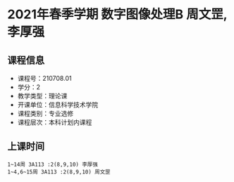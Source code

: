 # 2021年春季学期 数字图像处理B 周文罡, 李厚强






## 课程信息

- 课程号：210708.01
- 学分：2
- 教学类型：理论课
- 开课单位：信息科学技术学院
- 课程类别：专业选修
- 课程层次：本科计划内课程

## 上课时间

```
1~14周 3A113 :2(8,9,10) 李厚强
1~4,6~15周 3A113 :2(8,9,10) 周文罡
```

